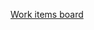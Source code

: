 [Work items board](https://www.notion.so/108508ae1bbc8003900ae08926ceb34d?v=5c461fde8b274cd79772b103b1af833d)

